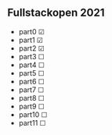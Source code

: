 ## Fullstackopen 2021

* part0 ☑
* part1 ☑
* part2 ☑
* part3 ☐
* part4 ☐
* part5 ☐
* part6 ☐
* part7 ☐
* part8 ☐
* part9 ☐
* part10 ☐
* part11 ☐